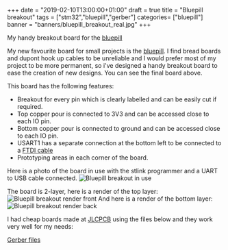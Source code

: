 +++
date = "2019-02-10T13:00:00+01:00"
draft = true
title = "Bluepill breakout"
tags = ["stm32","bluepill","gerber"]
categories= ["bluepill"]
banner = "banners/bluepill_breakout_real.jpg"
+++

My handy breakout board for the [bluepill](https://wiki.stm32duino.com/index.php?title=Blue_Pill)

<!--more-->

My new favourite board for small projects is the [bluepill](https://wiki.stm32duino.com/index.php?title=Blue_Pill). I find bread boards and dupont hook up cables to be unreliable and I would prefer most of my project to be more permanent, so i've designed a handy breakout board to ease the creation of new designs. You can see the final board above.

This board has the following features:

* Breakout for every pin which is clearly labelled and can be easily cut if required.
* Top copper pour is connected to 3V3 and can be accessed close to each IO pin.
* Bottom copper pour is connected to ground and can be accessed close to each IO pin.
* USART1 has a separate connection at the bottom left to be connected to a [FTDI cable](https://www.ftdichip.com/Products/Cables/RPi.htm)
* Prototyping areas in each corner of the board.

Here is a photo of the board in use with the stlink programmer and a UART to USB cable connected.
![Bluepill breakout in use](/images/bluepill_breakout_use.jpg)

The board is 2-layer, here is a render of the top layer:
![Bluepill breakout render front](/images/bluepill_breakout_front.png)
And here is a render of the bottom layer:
![Bluepill breakout render back](/images/bluepill_breakout_back.png)

I had cheap boards made at [JLCPCB](https://jlcpcb.com/) using the files below and they work very well for my needs:

[Gerber files](/images/bluepill_breakout_gerbers.zip)

